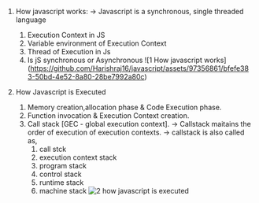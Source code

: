 1. How javascript works:
   -> Javascript is a synchronous, single threaded language
   1. Execution Context in JS
   2. Variable environment of Execution Context
   3. Thread of Execution in Js
   4. Is jS synchronous or Asynchronous
   ![1  How javascript works]
   (https://github.com/Harishraj16/javascript/assets/97356861/bfefe383-50bd-4e52-8a80-28be7992a80c)


3. How Javascript is Executed
   1. Memory creation,allocation phase & Code Execution phase.
   2. Function invocation & Execution Context creation.
   3. Call stack  [GEC - global execution context].
      -> Callstack maitains the order of execution of execution contexts.
      -> callstack is also called as,
       1. call stck
       2. execution context stack
       3. program stack
       4. control stack
       5. runtime stack
       6. machine stack
![2  how javascript is executed](https://github.com/Harishraj16/javascript/assets/97356861/8e55b979-73e3-4dcd-8e77-75e870a3d0a3)
